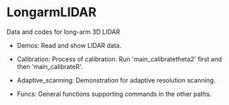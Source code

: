 # LongarmLIDAR
Data and codes for long-arm 3D LIDAR

- Demos: Read and show LIDAR data. 

- Calibration: Process of calibration. Run 'main_calibratetheta2' first and then 'main_calibrateR'.

- Adaptive_scanning: Demonstration for adaptive resolution scanning.

- Funcs: General functions supporting commands in the other paths.
